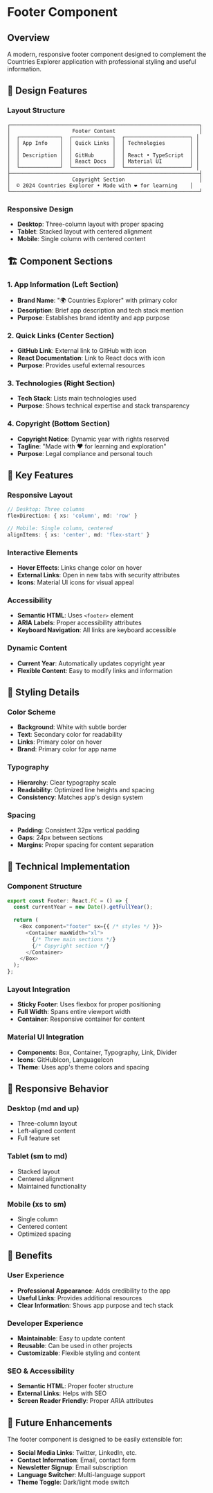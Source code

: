 # Footer Component

## Overview
A modern, responsive footer component designed to complement the Countries Explorer application with professional styling and useful information.

## 🎨 **Design Features**

### **Layout Structure**
```
┌─────────────────────────────────────────────────────────────┐
│                    Footer Content                           │
│  ┌─────────────┐  ┌─────────────┐  ┌─────────────────────┐ │
│  │ App Info    │  │ Quick Links │  │ Technologies        │ │
│  │             │  │             │  │                     │ │
│  │ Description │  │ GitHub      │  │ React • TypeScript  │ │
│  │             │  │ React Docs  │  │ Material UI         │ │
│  └─────────────┘  └─────────────┘  └─────────────────────┘ │
├─────────────────────────────────────────────────────────────┤
│                    Copyright Section                        │
│  © 2024 Countries Explorer • Made with ❤️ for learning    │
└─────────────────────────────────────────────────────────────┘
```

### **Responsive Design**
- **Desktop**: Three-column layout with proper spacing
- **Tablet**: Stacked layout with centered alignment
- **Mobile**: Single column with centered content

## 🏗️ **Component Sections**

### **1. App Information (Left Section)**
- **Brand Name**: "🌍 Countries Explorer" with primary color
- **Description**: Brief app description and tech stack mention
- **Purpose**: Establishes brand identity and app purpose

### **2. Quick Links (Center Section)**
- **GitHub Link**: External link to GitHub with icon
- **React Documentation**: Link to React docs with icon
- **Purpose**: Provides useful external resources

### **3. Technologies (Right Section)**
- **Tech Stack**: Lists main technologies used
- **Purpose**: Shows technical expertise and stack transparency

### **4. Copyright (Bottom Section)**
- **Copyright Notice**: Dynamic year with rights reserved
- **Tagline**: "Made with ❤️ for learning and exploration"
- **Purpose**: Legal compliance and personal touch

## 🎯 **Key Features**

### **Responsive Layout**
```typescript
// Desktop: Three columns
flexDirection: { xs: 'column', md: 'row' }

// Mobile: Single column, centered
alignItems: { xs: 'center', md: 'flex-start' }
```

### **Interactive Elements**
- **Hover Effects**: Links change color on hover
- **External Links**: Open in new tabs with security attributes
- **Icons**: Material UI icons for visual appeal

### **Accessibility**
- **Semantic HTML**: Uses `<footer>` element
- **ARIA Labels**: Proper accessibility attributes
- **Keyboard Navigation**: All links are keyboard accessible

### **Dynamic Content**
- **Current Year**: Automatically updates copyright year
- **Flexible Content**: Easy to modify links and information

## 🎨 **Styling Details**

### **Color Scheme**
- **Background**: White with subtle border
- **Text**: Secondary color for readability
- **Links**: Primary color on hover
- **Brand**: Primary color for app name

### **Typography**
- **Hierarchy**: Clear typography scale
- **Readability**: Optimized line heights and spacing
- **Consistency**: Matches app's design system

### **Spacing**
- **Padding**: Consistent 32px vertical padding
- **Gaps**: 24px between sections
- **Margins**: Proper spacing for content separation

## 🔧 **Technical Implementation**

### **Component Structure**
```typescript
export const Footer: React.FC = () => {
  const currentYear = new Date().getFullYear();
  
  return (
    <Box component="footer" sx={{ /* styles */ }}>
      <Container maxWidth="xl">
        {/* Three main sections */}
        {/* Copyright section */}
      </Container>
    </Box>
  );
};
```

### **Layout Integration**
- **Sticky Footer**: Uses flexbox for proper positioning
- **Full Width**: Spans entire viewport width
- **Container**: Responsive container for content

### **Material UI Integration**
- **Components**: Box, Container, Typography, Link, Divider
- **Icons**: GitHubIcon, LanguageIcon
- **Theme**: Uses app's theme colors and spacing

## 📱 **Responsive Behavior**

### **Desktop (md and up)**
- Three-column layout
- Left-aligned content
- Full feature set

### **Tablet (sm to md)**
- Stacked layout
- Centered alignment
- Maintained functionality

### **Mobile (xs to sm)**
- Single column
- Centered content
- Optimized spacing

## 🚀 **Benefits**

### **User Experience**
- **Professional Appearance**: Adds credibility to the app
- **Useful Links**: Provides additional resources
- **Clear Information**: Shows app purpose and tech stack

### **Developer Experience**
- **Maintainable**: Easy to update content
- **Reusable**: Can be used in other projects
- **Customizable**: Flexible styling and content

### **SEO & Accessibility**
- **Semantic HTML**: Proper footer structure
- **External Links**: Helps with SEO
- **Screen Reader Friendly**: Proper ARIA attributes

## 🔮 **Future Enhancements**

The footer component is designed to be easily extensible for:
- **Social Media Links**: Twitter, LinkedIn, etc.
- **Contact Information**: Email, contact form
- **Newsletter Signup**: Email subscription
- **Language Switcher**: Multi-language support
- **Theme Toggle**: Dark/light mode switch 
